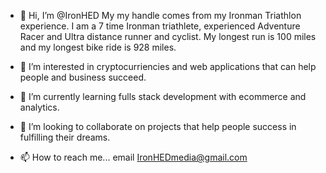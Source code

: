 - 👋 Hi, I’m @IronHED My my handle comes from my Ironman Triathlon experience. I am a 7 time Ironman triathlete, experienced Adventure Racer and Ultra distance runner and cyclist.
My longest run is 100 miles and my longest bike ride is 928 miles.

- 👀 I’m interested in cryptocurriencies and web applications that can help people and business succeed.

- 🌱 I’m currently learning fulls stack development with ecommerce and analytics.
- 💞️ I’m looking to collaborate on projects that help people success in fulfilling their dreams.
- 📫 How to reach me... email IronHEDmedia@gmail.com

<!---
IronHED/IronHED is a ✨ special ✨ repository because its `README.md` (this file) appears on your GitHub profile.
You can click the Preview link to take a look at your changes.
--->
